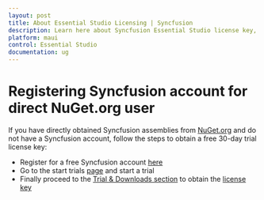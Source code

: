 ```yaml
---
layout: post
title: About Essential Studio Licensing | Syncfusion
description: Learn here about Syncfusion Essential Studio license key, how to generate the license key, how to register the license key, and more details.
platform: maui
control: Essential Studio
documentation: ug
---
```


# Registering Syncfusion account for direct NuGet.org user

If you have directly obtained Syncfusion assemblies from [NuGet.org](https://nuget.org/) and do not have a Syncfusion account, follow the steps to obtain a free 30-day trial license key:

* Register for a free Syncfusion account [here](https://www.syncfusion.com/account/register)
* Go to the start trials [page](https://www.syncfusion.com/account/manage-trials/start-trials) and start a trial
* Finally proceed to the [Trial & Downloads section](https://www.syncfusion.com/account/manage-trials/downloads) to obtain the [license key](https://help.syncfusion.com/maui/licensing/how-to-generate)

